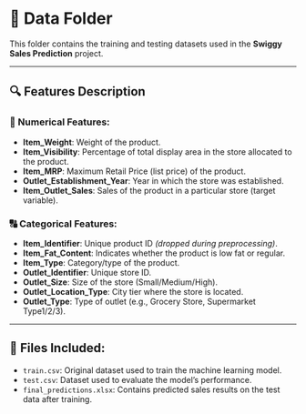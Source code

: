 # 📁 Data Folder

This folder contains the training and testing datasets used in the **Swiggy Sales Prediction** project.

---

## 🔍 Features Description

### 🔢 Numerical Features:
- **Item_Weight**: Weight of the product.
- **Item_Visibility**: Percentage of total display area in the store allocated to the product.
- **Item_MRP**: Maximum Retail Price (list price) of the product.
- **Outlet_Establishment_Year**: Year in which the store was established.
- **Item_Outlet_Sales**: Sales of the product in a particular store (target variable).

### 🔠 Categorical Features:
- **Item_Identifier**: Unique product ID *(dropped during preprocessing)*.
- **Item_Fat_Content**: Indicates whether the product is low fat or regular.
- **Item_Type**: Category/type of the product.
- **Outlet_Identifier**: Unique store ID.
- **Outlet_Size**: Size of the store (Small/Medium/High).
- **Outlet_Location_Type**: City tier where the store is located.
- **Outlet_Type**: Type of outlet (e.g., Grocery Store, Supermarket Type1/2/3).

---

## 📄 Files Included:
- `train.csv`: Original dataset used to train the machine learning model.
- `test.csv`: Dataset used to evaluate the model’s performance.
- `final_predictions.xlsx`: Contains predicted sales results on the test data after training.
